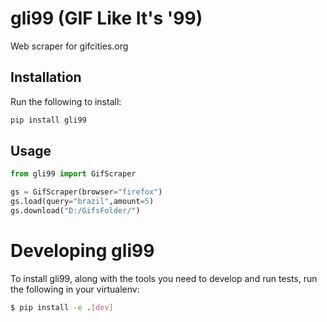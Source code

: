 # gli99 (GIF Like It's '99)

Web scraper for gifcities.org

## Installation

Run the following to install:

```python
pip install gli99
```

## Usage

```python
from gli99 import GifScraper

gs = GifScraper(browser="firefox")
gs.load(query="brazil",amount=5)
gs.download("D:/GifsFolder/")
```

# Developing gli99

To install gli99, along with the tools you need to develop and run tests, run the following in your virtualenv:

```bash
$ pip install -e .[dev]
```